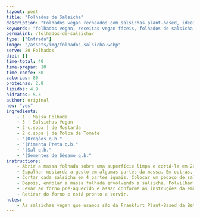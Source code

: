 ```yaml
---
layout: post
title: "Folhados de Salsicha"
description: "Folhados vegan recheados com salsichas plant-based, ideais para qualquer refeição ou ocasião especial"
keywords: "folhados vegan, receitas vegan fáceis, folhados de salsicha vegan, entradas vegan, snacks rápidos vegan, folhados rápidos, receitas plant-based, lanches vegan, jantar vegan fácil, almoço vegan, receitas saudáveis, receitas com massa folhada"
permalink: /folhados-de-salsicha/
type: ["Entrada"]
image: "/assets/img/folhados-salsicha.webp"
serve: 20 Folhados
diet: []
time-total: 40
time-prepar: 10
time-confe: 30
calorias: 80
proteinas: 2.8
lipidos: 4.9
hidratos: 5.3
author: original
new: "yes"
ingredients:
    - 1 | Massa Folhada
    - 5 | Salsichas Vegan
    - 2 c.sopa | de Mostarda
    - 2 c.sopa | de Polpa de Tomate
    - "|Oregãos q.b."
    - "|Pimenta Preta q.b."
    - "|Sal q.b."
    - "|Sementes de Sésamo q.b."
instructions:
    - Abrir a massa folhada sobre uma superfície limpa e cortá-la em 20 partes iguais utilizando uma faca ou um cortador de pizza.
    - Espalhar mostarda a gosto em algumas partes da massa. Em outras, distribuir polpa de tomate temperada com uma pitada de pimenta preta, orégãos e sal.
    - Cortar cada salsicha em 4 partes iguais. Colocar um pedaço de salsicha sobre cada porção de massa folhada.
    - Depois, enrolar a massa folhada envolvendo a salsicha. Polvilhar sementes de sésamo por cima para decorar.
    - Levar ao forno pré-aquecido e assar conforme as instruções da embalagem da massa folhada (geralmente, 180°C por 30 minutos).
    - Retirar do forno e está pronto a servir.
notes:
    - As salsichas vegan que usamos são da Frankfurt Plant-Based da Better balance.
---
```


